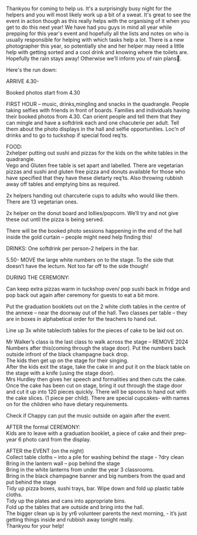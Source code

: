Thankyou for coming to help us. It's a surprisingly busy night for the helpers and you will most likely work up a bit of a sweat. It's great to see the event in action though as this really helps with the organising of it when you get to do this next year! We have had you guys in mind all year while prepping for this year's event and hopefully all the lists and notes on who is usually responsible for helping with which tasks help a lot. There is a new photographer this year, so potentially she and her helper may need a little help with getting sorted and a cool drink and knowing where the toilets are. Hopefully the rain stays away! Otherwise we'll inform you of rain plans🫣.

Here's the run down:

ARRIVE 4.30-

Booked photos start from 4.30

FIRST HOUR – music, drinks,mingling and snacks in the quadrangle. People taking selfies with friends in front of boards. Families and individuals having their booked photos from 4.30. Can orient people and tell them that they can mingle and have a softdrink each and one chacuterie per adult. Tell them about the photo displays in the hall and selfie opportunities. Loc’n of drinks and to go to tuckshop if special food req’ts.

FOOD:  
2xhelper putting out sushi and pizzas for the kids on the white tables in the quadrangle.  
Vego and Gluten free table is set apart and labelled. There are vegetarian pizzas and sushi and gluten free pizza and donuts available for those who have specified that they have these dietarty req’ts. Also throwing rubbish away off tables and emptying bins as required.

2x helpers handing out charcuterie cups to adults who would like them. There are 13 vegetarian ones.

2x helper on the donut board and lollies/popcorn. We’ll try and not give these out until the pizza is being served.

  

There will be the booked photo sessions happening in the end of the hall inside the gold curtain – people might need help finding this!

DRINKS: One softdrink per person-2 helpers in the bar.

5.50- MOVE the large white numbers on to the stage. To the side that doesn’t have the lecturn. Not too far off to the side though!

DURING THE CEREMONY:

Can keep extra pizzas warm in tuckshop oven/ pop sushi back in fridge and pop back out again after ceremony for guests to eat a bit more.

Put the graduation booklets out on the 2 white cloth tables in the centre of the annexe – near the doorway out of the hall. Two classes per table – they are in boxes in alphabetical order for the teachers to hand out.

Line up 3x white tablecloth tables for the pieces of cake to be laid out on.

Mr Walker’s class is the last class to walk across the stage – REMOVE 2024 Numbers after this(coming through the stage door). Put the numbers back outside infront of the black champagne back drop.  
The kids then get up on the stage for their singing.  
After the kids exit the stage, take the cake in and put it on the black table on the stage with a knife (using the stage door).  
Mrs Hurdley then gives her speech and formalities and then cuts the cake.  
Once the cake has been cut on stage, bring it out through the stage door and cut it up into 120 pieces quickly. There will be spoons to hand out with the cake slices. (1 piece per child). There are special cupcakes- with names on for the children who have dietary requirements.

  

Check if Chappy can put the music outside on again after the event.

AFTER the formal CEREMONY:  
Kids are to leave with a graduation booklet, a piece of cake and their prep-year 6 photo card from the display.

AFTER the EVENT (on the night)  
Collect table cloths – into a pile for washing behind the stage - ?dry clean  
Bring in the lantern wall – pop behind the stage  
Bring in the white lanterns from under the year 3 classrooms.  
Bring in the black champagne banner and big numbers from the quad and put behind the stage  
Tidy up pizza boxes, sushi trays, bar. Wipe down and fold up plastic table cloths.  
Tidy up the plates and cans into appropriate bins.  
Fold up the tables that are outside and bring into the hall.  
The bigger clean up is by yr6 volunteer parents the next morning, - it’s just getting things inside and rubbish away tonight really.  
Thankyou for your help!